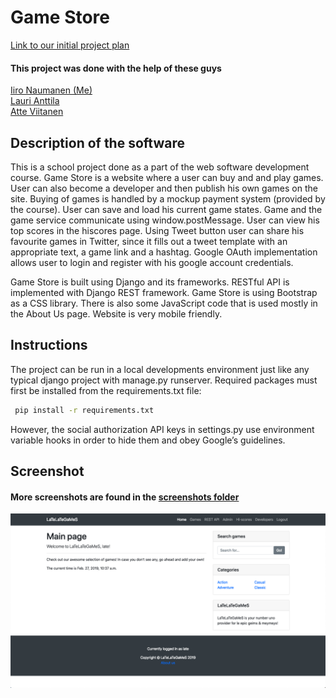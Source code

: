 # Game Store

[Link to our initial project plan](project_plan.md)

#### This project was done with the help of these guys
[Iiro Naumanen (Me)](https://github.com/iironaumanen)<br />
[Lauri Anttila](https://github.com/teekkari)<br />
[Atte Viitanen](https://github.com/AttK0)

## Description of the software

This is a school project done as a part of the web software development course.
Game Store is a website where a user can buy and and play games. User can also become a developer and then publish his own games on the site. Buying of games is handled by a mockup payment system (provided by the course). User can save and load his current game states. Game and the game service communicate using window.postMessage. User can view his top scores in the hiscores page. Using Tweet button user can share his favourite games in Twitter, since it fills out a tweet template with an appropriate text, a game link and a hashtag. Google OAuth implementation allows user to login and register with his google account credentials.

Game Store is built using Django and its frameworks. RESTful API is implemented with Django REST framework. Game Store is using Bootstrap as a CSS library. There is also some JavaScript code that is used mostly in the About Us page. Website is very mobile friendly.

## Instructions

The project can be run in a local developments environment just like any typical django project with manage.py runserver. Required packages must first be installed from the requirements.txt file:
```bash
 pip install -r requirements.txt
 ```

However, the social authorization API keys in settings.py use environment variable hooks in order to hide them and obey Google’s guidelines.

## Screenshot
#### More screenshots are found in the [screenshots folder](https://github.com/iironaumanen/Game-Store/tree/master/screenshots)

![Image of the home page](https://github.com/iironaumanen/Game-Store/blob/master/screenshots/Screenshot%202019-02-27%20at%2012.37.54.png)


